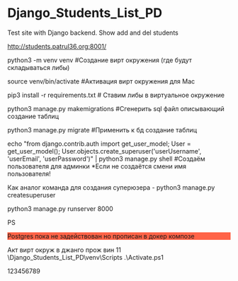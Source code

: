 # Django_Students_List_PD     
Test site with Django backend. Show add and del students

http://students.patrul36.org:8001/

python3 -m venv venv #Создание вирт окружения (где будут складываться либы)

source venv/bin/activate  #Активация вирт окружения для Mac

pip3 install -r requirements.txt # Cтавим либы в виртуальное окружение

<p>
python3 manage.py makemigrations #Сгенерить sql файл описывающий создание таблиц
</p>

<p>
python3 manage.py migrate #Применить к бд создание таблиц
</p>


echo "from django.contrib.auth import get_user_model; User = get_user_model(); User.objects.create_superuser('userUsername', 'userEmail', 'userPassword')" | python3 manage.py shell #Создаём пользователя для админки *Если не создаётся смени имя пользователя!

Как аналог команда для создания суперюзера - python3 manage.py createsuperuser


python3 manage.py runserver 8000


PS
<p style="background-color:tomato;">Postgres пока не задействован но прописан в докер композе</p>

Акт вирт окруж в джанго прож вин 11
\Django_Students_List_PD\venv\Scripts
.\Activate.ps1

123456789






